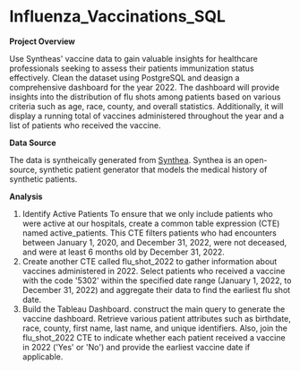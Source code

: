 # Influenza_Vaccinations_SQL

**Project Overview**

Use Syntheas' vaccine data to gain valuable insights for healthcare professionals seeking to assess their patients immunization status effectively. Clean the dataset using PostgreSQL and deasign a comprehensive dashboard for the year 2022. The dashboard will provide insights into the distribution of flu shots among patients based on various criteria such as age, race, county, and overall statistics. Additionally, it will display a running total of vaccines administered throughout the year and a list of patients who received the vaccine.

**Data Source**

The data is syntheically generated from [Synthea](https://synthea.mitre.org). Synthea is an open-source, synthetic patient generator that models the medical history of synthetic patients. 

**Analysis**

1. Identify Active Patients To ensure that we only include patients who were active at our hospitals, create a common table expression (CTE) named active_patients. This CTE filters patients who had encounters between January 1, 2020, and December 31, 2022, were not deceased, and were at least 6 months old by December 31, 2022.
2. Create another CTE called flu_shot_2022 to gather information about vaccines administered in 2022. Select patients who received a vaccine with the code '5302' within the specified date range (January 1, 2022, to December 31, 2022) and aggregate their data to find the earliest flu shot date.
3. Build the Tableau Dashboard. construct the main query to generate the vaccine dashboard. Retrieve various patient attributes such as birthdate, race, county, first name, last name, and unique identifiers. Also, join the flu_shot_2022 CTE to indicate whether each patient received a vaccine in 2022 ('Yes' or 'No') and provide the earliest vaccine date if applicable.
